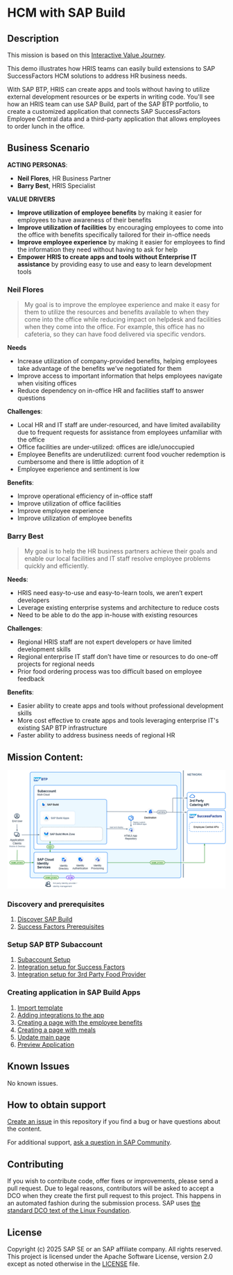 # HCM with SAP Build

## Description

This mission is based on this [Interactive Value Journey](https://ivj-vx.cfapps.eu10.hana.ondemand.com/journey/9aa7c281-29e1-4869-80bf-45965fc92f8f/intro).

This demo illustrates how HRIS teams can easily build extensions to SAP SuccessFactors HCM solutions to address HR business needs.

With SAP BTP, HRIS can create apps and tools without having to utilize external development resources or be experts in writing code. You'll see how an HRIS team can use SAP Build, part of the SAP BTP portfolio, to create a customized application that connects SAP SuccessFactors Employee Central data and a third-party application that allows employees to order lunch in the office.

## Business Scenario

**ACTING PERSONAS**:
- **Neil Flores**, HR Business Partner
- **Barry Best**, HRIS Specialist

**VALUE DRIVERS**
* **Improve utilization of employee benefits**
  by making it easier for employees to have awareness of their benefits
* **Improve utilization of facilities**
  by encouraging employees to come into the office with benefits specifically tailored for their in-office needs
* **Improve employee experience**
  by making it easier for employees to find the information they need without having to ask for help
* **Empower HRIS to create apps and tools without Enterprise IT assistance**
  by providing easy to use and easy to learn development tools

### Neil Flores
> My goal is to improve the employee experience and make it easy for them to utilize the resources and benefits available to when they come into the office while reducing impact on helpdesk and facilities when they come into the office. For example, this office has no cafeteria, so they can have food delivered via specific vendors.

**Needs**
- Increase utilization of company-provided benefits, helping employees take advantage of the benefits we’ve negotiated for them
- Improve access to important information that helps employees navigate when visiting offices
- Reduce dependency on in-office HR and facilities staff to answer questions

**Challenges**:
- Local HR and IT staff are under-resourced, and have limited availability due to frequent requests for assistance from employees unfamiliar with the office
- Office facilities are under-utilized: offices are idle/unoccupied
- Employee Benefits are underutilized: current food voucher redemption is cumbersome and there is little adoption of it
- Employee experience and sentiment is low

**Benefits**:
- Improve operational efficiency of in-office staff
- Improve utilization of office facilities
- Improve employee experience
- Improve utilization of employee benefits

### Barry Best

> My goal is to help the HR business partners achieve their goals and enable our local facilities and IT staff resolve employee problems quickly and efficiently.

**Needs**:
- HRIS need easy-to-use and easy-to-learn tools, we aren’t expert developers
- Leverage existing enterprise systems and architecture to reduce costs
- Need to be able to do the app in-house with existing resources

**Challenges**:
- Regional HRIS staff are not expert developers or have limited development skills
- Regional enterprise IT staff don’t have time or resources to do one-off projects for regional needs
- Prior food ordering process was too difficult based on employee feedback

**Benefits**:
- Easier ability to create apps and tools without professional development skills
- More cost effective to create apps and tools leveraging enterprise IT's existing SAP BTP infrastructure
- Faster ability to address business needs of regional HR

## Mission Content:

![](./chart.drawio.png)

### Discovery and prerequisites

1. [Discover SAP Build](./discover/sap-build.md)
2. [Success Factors Prerequisites](./prerequisites/sf.md)

### Setup SAP BTP Subaccount

1. [Subaccount Setup](./btp/setup.md)
2. [Integration setup for Success Factors](./btp/destinations-sf.md)
3. [Integration setup for 3rd Party Food Provider](./btp/destinations-catering.md)

### Creating application in SAP Build Apps

1. [Import template](./app/create-project.md)
2. [Adding integrations to the app](./app/integration.md)
3. [Creating a page with the employee benefits](./app/page-benefits.md)
4. [Creating a page with meals](./app/page-meals.md)
5. [Update main page](./app/main-page.md)
6. [Preview Application](./app/preview.md)

## Known Issues

No known issues.

## How to obtain support

[Create an issue](https://github.com/SAP-samples/build-apps-hcm-sf-mobile-app/issues) in this repository if you find a bug or have questions about the content.
 
For additional support, [ask a question in SAP Community](https://answers.sap.com/questions/ask.html).

## Contributing
If you wish to contribute code, offer fixes or improvements, please send a pull request. Due to legal reasons, contributors will be asked to accept a DCO when they create the first pull request to this project. This happens in an automated fashion during the submission process. SAP uses [the standard DCO text of the Linux Foundation](https://developercertificate.org/).

## License
Copyright (c) 2025 SAP SE or an SAP affiliate company. All rights reserved. This project is licensed under the Apache Software License, version 2.0 except as noted otherwise in the [LICENSE](LICENSE) file.